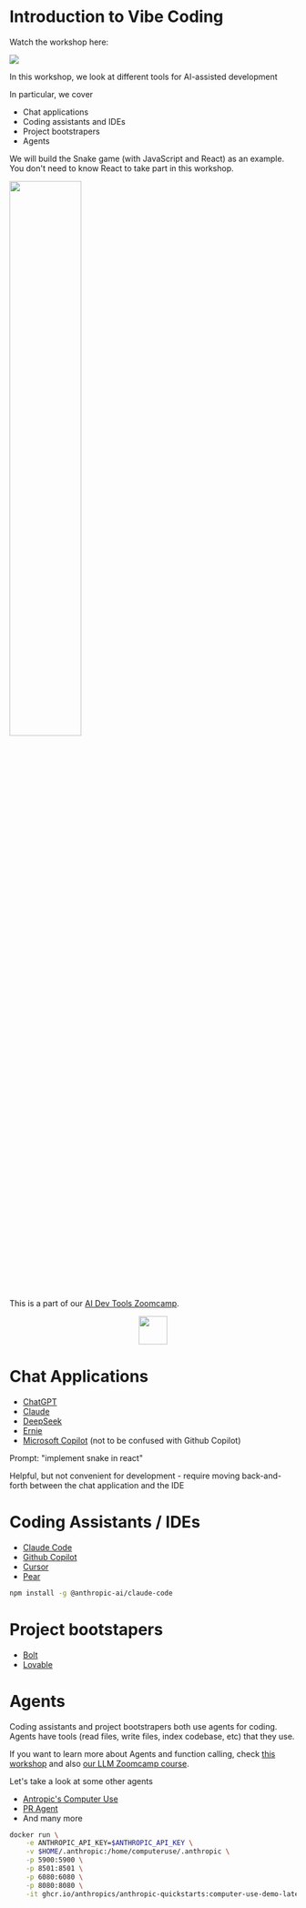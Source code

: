 # Introduction to Vibe Coding

Watch the workshop here:

<a href="https://www.youtube.com/watch?v=NSMXQk4Axig">
  <img src="https://markdown-videos-api.jorgenkh.no/youtube/NSMXQk4Axig">
</a>


In this workshop, we look at different tools for AI-assisted development

In particular, we cover

- Chat applications
- Coding assistants and IDEs
- Project bootstrapers
- Agents

We will build the Snake game (with JavaScript and React) as an example.
You don't need to know React to take part in this workshop.

<img style="width: 50%;" src="https://github.com/user-attachments/assets/bc732a3c-7f8e-4a2a-ac64-d1834f0f27bd" />


This is a part of our [AI Dev Tools Zoomcamp](https://github.com/DataTalksClub/ai-dev-tools-zoomcamp). 


<p align="center">
<a href="https://airtable.com/appJRFiWKHBgmEt70/shrpw7rk55Ewr1jCG"><img src="https://user-images.githubusercontent.com/875246/185755203-17945fd1-6b64-46f2-8377-1011dcb1a444.png" height="50" /></a>
</p>

# Chat Applications

- [ChatGPT](https://chatgpt.com/)
- [Claude](https://claude.ai/)
- [DeepSeek](https://www.deepseek.com/en)
- [Ernie](https://ernie.baidu.com/)
- [Microsoft Copilot](https://copilot.microsoft.com/) (not to be confused with Github Copilot)

Prompt: "implement snake in react"


Helpful, but not convenient for development - require moving back-and-forth
between the chat application and the IDE



# Coding Assistants / IDEs

- [Claude Code](https://www.anthropic.com/claude-code)
- [Github Copilot](https://github.com/features/copilot)
- [Cursor](https://cursor.com/)
- [Pear](https://trypear.ai/)

```bash
npm install -g @anthropic-ai/claude-code
```

# Project bootstapers

- [Bolt](https://bolt.new/)
- [Lovable](https://lovable.dev/)


# Agents

Coding assistants and project bootstrapers both use agents for coding. 
Agents have tools (read files, write files, index codebase, etc) that they
use.

If you want to learn more about Agents and function calling, check 
[this workshop](https://github.com/alexeygrigorev/rag-agents-workshop)
and also [our LLM Zoomcamp course](https://github.com/DataTalksClub/llm-zoomcamp).

Let's take a look at some other agents

- [Antropic's Computer Use](https://github.com/anthropics/anthropic-quickstarts/tree/main/computer-use-demo)
- [PR Agent](https://github.com/qodo-ai/pr-agent)
- And many more

```bash
docker run \
    -e ANTHROPIC_API_KEY=$ANTHROPIC_API_KEY \
    -v $HOME/.anthropic:/home/computeruse/.anthropic \
    -p 5900:5900 \
    -p 8501:8501 \
    -p 6080:6080 \
    -p 8080:8080 \
    -it ghcr.io/anthropics/anthropic-quickstarts:computer-use-demo-latest
```
